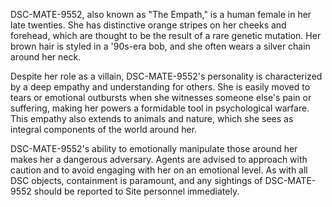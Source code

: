 DSC-MATE-9552, also known as "The Empath," is a human female in her late twenties. She has distinctive orange stripes on her cheeks and forehead, which are thought to be the result of a rare genetic mutation. Her brown hair is styled in a '90s-era bob, and she often wears a silver chain around her neck.

Despite her role as a villain, DSC-MATE-9552's personality is characterized by a deep empathy and understanding for others. She is easily moved to tears or emotional outbursts when she witnesses someone else's pain or suffering, making her powers a formidable tool in psychological warfare. This empathy also extends to animals and nature, which she sees as integral components of the world around her.

DSC-MATE-9552's ability to emotionally manipulate those around her makes her a dangerous adversary. Agents are advised to approach with caution and to avoid engaging with her on an emotional level. As with all DSC objects, containment is paramount, and any sightings of DSC-MATE-9552 should be reported to Site personnel immediately.